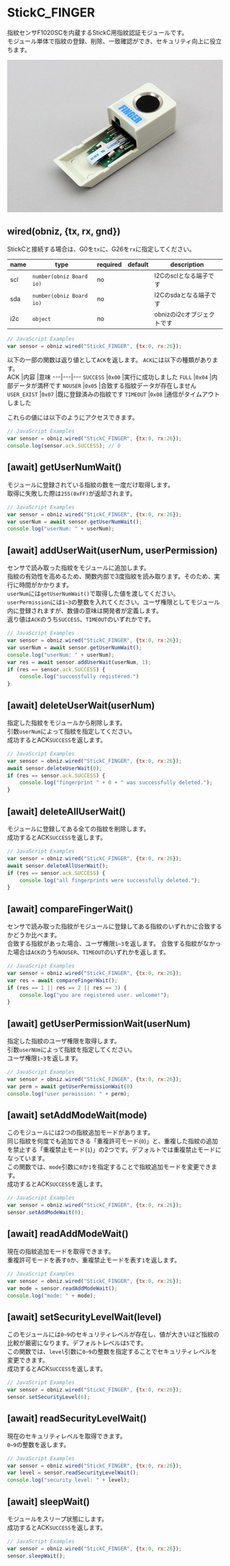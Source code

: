 # StickC_FINGER

指紋センサF1020SCを内蔵するStickC用指紋認証モジュールです。  
モジュール単体で指紋の登録、削除、一致確認ができ、セキュリティ向上に役立ちます。

![](./image.jpg)


## wired(obniz, {tx, rx, gnd})
StickCと接続する場合は、G0を`tx`に、G26を`rx`に指定してください。

name | type | required | default | description
--- | --- | --- | --- | ---
scl | `number(obniz Board io)` | no |  &nbsp; | I2Cのsclとなる端子です
sda | `number(obniz Board io)` | no | &nbsp;  | I2Cのsdaとなる端子です
i2c | `object` | no | &nbsp;  | obnizのi2cオブジェクトです

```javascript
// JavaScript Examples
var sensor = obniz.wired("StickC_FINGER", {tx:0, rx:26});
```

以下の一部の関数は返り値として`ACK`を返します。
`ACK`には以下の種類があります。  
ACK |内容 |意味 
---|---|---
`SUCCESS` |`0x00` |実行に成功しました
`FULL` |`0x04` |内部データが満杯です
`NOUSER` |`0x05` |合致する指紋データが存在しません
`USER_EXIST` |`0x07` |既に登録済みの指紋です
`TIMEOUT` |`0x08` |通信がタイムアウトしました

これらの値には以下のようにアクセスできます。
```javascript
// JavaScript Examples
var sensor = obniz.wired("StickC_FINGER", {tx:0, rx:26});
console.log(sensor.ack.SUCCESS); // 0
```


## [await] getUserNumWait()
モジュールに登録されている指紋の数を一度だけ取得します。  
取得に失敗した際は`255(0xFF)`が返却されます。  

```javascript
// JavaScript Examples
var sensor = obniz.wired("StickC_FINGER", {tx:0, rx:26});
var userNum = await sensor.getUserNumWait();
console.log("userNum: " + userNum);
```

## [await] addUserWait(userNum, userPermission)
センサで読み取った指紋をモジュールに追加します。  
指紋の有効性を高めるため、関数内部で3度指紋を読み取ります。そのため、実行に時間がかかります。  
`userNum`には`getUserNumWait()`で取得した値を渡してください。  
`userPermission`には`1~3`の整数を入れてください。ユーザ権限としてモジュール内に登録されますが、数値の意味は開発者が定義します。  
返り値は`ACK`のうち`SUCCESS`、`TIMEOUT`のいずれかです。

```javascript
// JavaScript Examples
var sensor = obniz.wired("StickC_FINGER", {tx:0, rx:26});
var userNum = await sensor.getUserNumWait();
console.log("userNum: " + userNum);
var res = await sensor.addUserWait(userNum, 1);
if (res == sensor.ack.SUCCESS) {
    console.log("successfully registered.")
}
```

## [await] deleteUserWait(userNum)
指定した指紋をモジュールから削除します。  
引数`userNum`によって指紋を指定してください。  
成功するとACK`SUCCESS`を返します。

```javascript
// JavaScript Examples
var sensor = obniz.wired("StickC_FINGER", {tx:0, rx:26});
await sensor.deleteUserWait(0);
if (res == sensor.ack.SUCCESS) {
    console.log("fingerprint " + 0 + " was successfully deleted.");
}
```

## [await] deleteAllUserWait()
モジュールに登録してある全ての指紋を削除します。  
成功するとACK`SUCCESS`を返します。

```javascript
// JavaScript Examples
var sensor = obniz.wired("StickC_FINGER", {tx:0, rx:26});
await sensor.deleteAllUserWait();
if (res == sensor.ack.SUCCESS) {
    console.log("all fingerprints were successfully deleted.");
}
```

## [await] compareFingerWait()
センサで読み取った指紋がモジュールに登録してある指紋のいずれかに合致するかどうか比べます。  
合致する指紋があった場合、ユーザ権限`1~3`を返します。
合致する指紋がなかった場合は`ACK`のうち`NOUSER`、`TIMEOUT`のいずれかを返します。

```javascript
// JavaScript Examples
var sensor = obniz.wired("StickC_FINGER", {tx:0, rx:26});
var res = await compareFingerWait();
if (res == 1 || res == 2 || res == 3) {
    console.log("you are registered user. welcome!");
}
```

## [await] getUserPermissionWait(userNum)
指定した指紋のユーザ権限を取得します。  
引数`userNUm`によって指紋を指定してください。  
ユーザ権限`1~3`を返します。  

```javascript
// JavaScript Examples
var sensor = obniz.wired("StickC_FINGER", {tx:0, rx:26});
var perm = await getUserPermissionWait(0)
console.log("user permission: " + perm);
```

## [await] setAddModeWait(mode)
このモジュールには2つの指紋追加モードがあります。  
同じ指紋を何度でも追加できる「重複許可モード(`0`)」と、重複した指紋の追加を禁止する「重複禁止モード(`1`)」の2つです。デフォルトでは重複禁止モードになっています。  
この関数では、`mode`引数に`0`か`1`を指定することで指紋追加モードを変更できます。  
成功するとACK`SUCCESS`を返します。

```javascript
// JavaScript Examples
var sensor = obniz.wired("StickC_FINGER", {tx:0, rx:26});
sensor.setAddModeWait(0);
```

## [await] readAddModeWait()
現在の指紋追加モードを取得できます。  
重複許可モードを表す`0`か、重複禁止モードを表す`1`を返します。

```javascript
// JavaScript Examples
var sensor = obniz.wired("StickC_FINGER", {tx:0, rx:26});
var mode = sensor.readAddModeWait();
console.log("mode: " + mode);
```

## [await] setSecurityLevelWait(level)
このモジュールには`0~9`のセキュリティレベルが存在し、値が大きいほど指紋の比較が厳密になります。デフォルトレベルは`5`です。  
この関数では、`level`引数に`0~9`の整数を指定することでセキュリティレベルを変更できます。  
成功するとACK`SUCCESS`を返します。

```javascript
// JavaScript Examples
var sensor = obniz.wired("StickC_FINGER", {tx:0, rx:26});
sensor.setSecurityLevel(6);
```

## [await] readSecurityLevelWait()
現在のセキュリティレベルを取得できます。  
`0~9`の整数を返します。

```javascript
// JavaScript Examples
var sensor = obniz.wired("StickC_FINGER", {tx:0, rx:26});
var level = sensor.readSecurityLevelWait();
console.log("security level: " + level);
```

## [await] sleepWait()
モジュールをスリープ状態にします。  
成功するとACK`SUCCESS`を返します。  

```javascript
// JavaScript Examples
var sensor = obniz.wired("StickC_FINGER", {tx:0, rx:26});
sensor.sleepWait();
```
